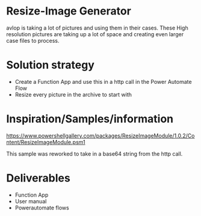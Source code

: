 # Resize-Image Generator

avlop is taking a lot of pictures and using them in their cases. These High resolution pictures are taking up a lot of space and creating even larger case files to process. 

# Solution strategy

- Create a Function App and use this in a http call in the Power Automate Flow
- Resize every picture in the archive to start with


# Inspiration/Samples/information

https://www.powershellgallery.com/packages/ResizeImageModule/1.0.2/Content/ResizeImageModule.psm1

This sample was reworked to take in a base64 string from the http call.

# Deliverables
- Function App 
- User manual
- Powerautomate flows

